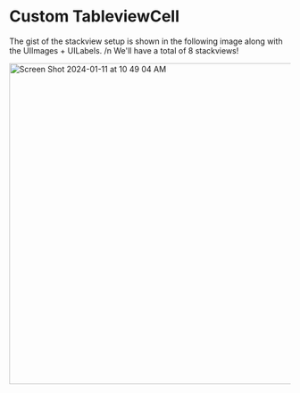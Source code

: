 # Custom TableviewCell

The gist of the stackview setup is shown in the following image along with the UIImages + UILabels. /n
We'll have a total of 8 stackviews!

<img width="575" alt="Screen Shot 2024-01-11 at 10 49 04 AM" src="https://github.com/Eashir/TableviewCell/assets/20934684/7e01358c-5c7f-492f-9fb3-426f949491dc">

&nbsp;



